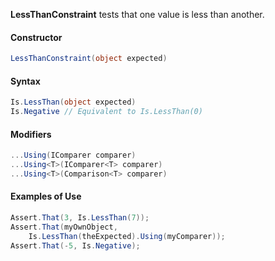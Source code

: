 **LessThanConstraint** tests that one value is less than another.

#### Constructor

```C#
LessThanConstraint(object expected)
```

#### Syntax

```C#
Is.LessThan(object expected)
Is.Negative // Equivalent to Is.LessThan(0)
```

#### Modifiers

```C#
...Using(IComparer comparer)
...Using<T>(IComparer<T> comparer)
...Using<T>(Comparison<T> comparer)
```

#### Examples of Use

```C#
Assert.That(3, Is.LessThan(7));
Assert.That(myOwnObject, 
    Is.LessThan(theExpected).Using(myComparer));
Assert.That(-5, Is.Negative);
```

